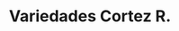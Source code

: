 ---
title: "Variedades Cortez R."
url: /granada/variedades-cortez-r-calle-centroamerica/
shop: zapatos
---